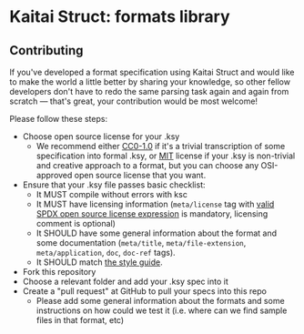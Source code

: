 # Kaitai Struct: formats library

## Contributing

If you've developed a format specification using Kaitai Struct and
would like to make the world a little better by sharing your
knowledge, so other fellow developers don't have to redo the same
parsing task again and again from scratch — that's great, your
contribution would be most welcome!

Please follow these steps:

* Choose open source license for your .ksy
  * We recommend either
    [CC0-1.0](https://spdx.org/licenses/CC0-1.0.html) if it's a
    trivial transcription of some specification into formal .ksy, or
    [MIT](https://spdx.org/licenses/MIT.html) license if your .ksy is
    non-trivial and creative approach to a format, but you can choose
    any OSI-approved open source license that you want.
* Ensure that your .ksy file passes basic checklist:
  * It MUST compile without errors with ksc
  * It MUST have licensing information (`meta/license` tag with
    [valid SPDX open source license expression](https://spdx.org/licenses/)
    is mandatory, licensing comment is optional)
  * It SHOULD have some general information about the format and some
    documentation (`meta/title`, `meta/file-extension`,
    `meta/application`, `doc`, `doc-ref` tags).
  * It SHOULD match [the style guide](http://doc.kaitai.io/ksy_style_guide.html).
* Fork this repository
* Choose a relevant folder and add your .ksy spec into it
* Create a "pull request" at GitHub to pull your specs into this repo
  * Please add some general information about the formats and some
    instructions on how could we test it (i.e. where can we find
    sample files in that format, etc)
